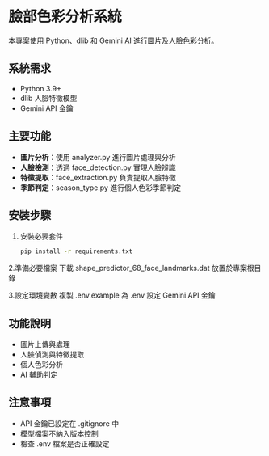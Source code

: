 # 臉部色彩分析系統

本專案使用 Python、dlib 和 Gemini AI 進行圖片及人臉色彩分析。

## 系統需求
- Python 3.9+
- dlib 人臉特徵模型
- Gemini API 金鑰

## 主要功能
- **圖片分析**：使用 analyzer.py 進行圖片處理與分析
- **人臉檢測**：透過 face_detection.py 實現人臉辨識
- **特徵提取**：face_extraction.py 負責提取人臉特徵
- **季節判定**：season_type.py 進行個人色彩季節判定


## 安裝步驟
1. 安裝必要套件
   ```bash
   pip install -r requirements.txt

2.準備必要檔案
下載 shape_predictor_68_face_landmarks.dat
放置於專案根目錄

3.設定環境變數
複製 .env.example 為 .env
設定 Gemini API 金鑰



## 功能說明
- 圖片上傳與處理
- 人臉偵測與特徵提取
- 個人色彩分析
- AI 輔助判定

## 注意事項
- API 金鑰已設定在 .gitignore 中
- 模型檔案不納入版本控制
- 檢查 .env 檔案是否正確設定
